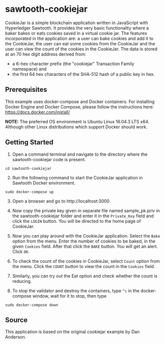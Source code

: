 # sawtooth-cookiejar

CookieJar is a simple blockchain application written in JavaScript with Hyperledger Sawtooth. It provides the very basic functionality where a baker bakes or eats cookies saved in a virtual cookie jar. The features incorporated in the application are: a user can bake cookies and add it to the CookieJar, the user can eat some cookies from the CookieJar and the user can view the count of the cookies in the CookieJar. The data is stored at an 70 hex digit address derived from:

* a 6-hex character prefix (the "cookiejar" Transaction Family namespace) and
* the first 64 hex characters of the SHA-512 hash of a public key in hex.

## Prerequisites

This example uses docker-compose and Docker containers. For installing Docker Engine and Docker Compose, please follow the instructions here: https://docs.docker.com/install/

**NOTE:** The preferred OS environment is Ubuntu Linux 16.04.3 LTS x64. Although other Linux distributions which support Docker should work.

## Getting Started

1. Open a command terminal and navigate to the directory where the sawtooth-cookiejar code is present.

`cd sawtooth-cookiejar`

2. Run the following command to start the CookieJar application in Sawtooth Docker environment.

`sudo docker-compose up`

3. Open a browser and go to ​http://localhost:3000

4. Now copy the private key given in separate file named sample_pk.priv in the sawtooth-cookiejar folder and enter it in the `Private_Key` field and click the `LOGIN` button. You will be directed to the home page of CookieJar.

5. Now you can play around with the CookieJar application. Select the `Bake` option from the menu. Enter the number of cookies to be baked, in the given `Cookies` field. After that click the `BAKE` button. You will get an alert. Click `OK`.

6. To check the count of the cookies in CookieJar, select `Count` option from the menu. Click the `COUNT` button to view the count in the `Cookies` field.

7. Similarly, you can try out the Eat option and check whether the count is reducing.

8. To stop the validator and destroy the containers, type `^c` in the docker-compose window, wait for it to stop, then type

`sudo docker-compose down`

## Source

This application is based on the original cookiejar example by Dan Anderson.

